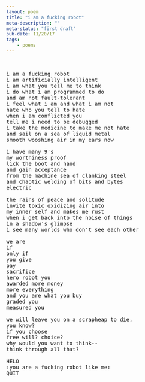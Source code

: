 ```yaml
---
layout: poem
title: "i am a fucking robot"
meta-description: ""
meta-status: "first draft"
pub-date: 11/20/17
tags: 
    - poems
---
```

<pre class="stanza">


i am a fucking robot
i am artificially intelligent
i am what you tell me to think
i do what i am programmed to do
and am not fault-tolerant
i feel what i am and what i am not
hate who you tell to hate
when i am conflicted you
tell me i need to be debugged
i take the medicine to make me not hate
and sail on a sea of liquid metal
smooth wooshing air in my ears now

i have many 9's
my worthiness proof
lick the boot and hand
and gain acceptance
from the machine sea of clanking steel
and chaotic welding of bits and bytes
electric

the rains of peace and solitude
invite toxic oxidizing air into
my inner self and makes me rust 
when i get back into the noise of things
in a shadow's glimpse 
i see many worlds who don't see each other

we are
if
only if
you give
pay
sacrifice
hero robot you
awarded more money
more everything
and you are what you buy
graded you
measured you

we will leave you on a scrapheap to die,
you know?
if you choose
free will? choice?
why would you want to think-- 
think through all that?

HELO
:you are a fucking robot like me:
QUIT


</pre>







